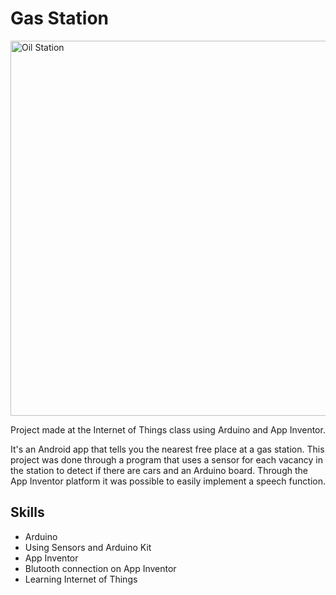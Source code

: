 # Gas Station

<img src="https://lh3.googleusercontent.com/w3Hrqi9tMuI5-yX1BPvXCrP_Oy9kfK59A_GavCxrDC0Xvc6rc1eJDKjtyodqDOQjZM7G9QCvNGbi4G_JCzr27pjONU0FAnom48fZmsd6ck_psNWEApCM4uGDyABn7DafJORI-bmfPjGp297aemdEtFv4qhUFXSznCW2Xry6EMFh1v-Yex_JnCXJd_5PxHuIIRLSheEQcx16GAA2AMPA3u5kK0ycasGNHKkAk9NlSbLxbotpSs34ieVv2E3E2Ol-DGgIIwwHmRn7Cfs1bI2O6mKUlKDAVl1I2ti62SRPsBfqngdeZzZNGvF250eJ0AjDFfcr9JcP-OlDvgVYmBup_aFtvoGNdTefdxKp6ce4MgszvXkmFM5RQCJ6GCBs90UFywiL-OnaIolnUf8TPJLiytGFlEXRGS_8dMSW6fy0zOluvQlN-RZXuQ29Uat4iERfDnT2EzyfJSvG-4drckDzHkXxi8H3VhRXeCUclP5dd-HivbfbRqyysr_TS9WQaTwjtP-9VPNXfK1WCCsG1zTkh5drre_vsLZWicNRWE9CRA6UFTPVTY36E-E3x89HnqCJFGTnqYq95ZSzpuQVs9lwqb9ZE55b4kcMZT26n62nK--ckfuEr8XDGv0ZJZ2lEKkYxfyBJPBMrrJaoXCJm1HzT5Pxt9MiDWTQPaarLuAo0eDKxdweMtVzi6J5ynNt6-WVotvSSwlQFVQoQ69WFoNZDEPq5PA=w600-h778-no" alt="Oil Station" height="600">

Project made at the Internet of Things class using Arduino and App Inventor.

It's an Android app that tells you the nearest free place at a gas station.
This project was done through a program that uses a sensor for each vacancy in the station to detect if there are cars and an Arduino board. Through the App Inventor platform it was possible to easily implement a speech function.

## Skills
- Arduino
- Using Sensors and Arduino Kit
- App Inventor
- Blutooth connection on App Inventor
- Learning Internet of Things
